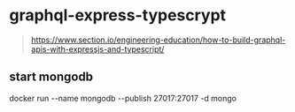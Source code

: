 # graphql-express-typescrypt

> <https://www.section.io/engineering-education/how-to-build-graphql-apis-with-expressjs-and-typescript/>

## start mongodb

docker run --name mongodb --publish 27017:27017 -d mongo
